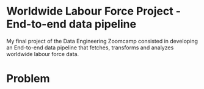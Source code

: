 # Worldwide Labour Force Project - End-to-end data pipeline
My final project of the Data Engineering Zoomcamp consisted in developing an End-to-end data pipeline that fetches, transforms and analyzes worldwide labour force data.
# Problem
